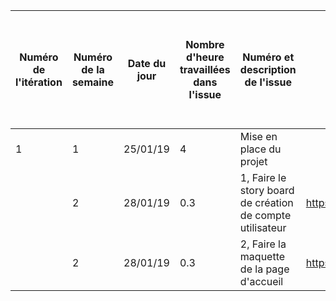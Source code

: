 | Numéro de l'itération | Numéro de la semaine | Date du jour | Nombre d'heure travaillées dans l'issue | Numéro et description de l'issue                          | Lien de l'issue dans GitHub                              | Liste des commentaires pertinents dans les commits de l'issue | Un lien cliquable vers la page en ligne ou le document dans GitHub |
|-----------------------|----------------------|--------------|-----------------------------------------|-----------------------------------------------------------|----------------------------------------------------------|---------------------------------------------------------------|--------------------------------------------------------------------|
| 1                     | 1                    | 25/01/19     | 4                                       | Mise en place du projet                                   |                                                          |                                                               |                                                                    |
|                       | 2                    | 28/01/19     | 0.3                                     | 1, Faire le story board de création de compte utilisateur | https://github.com/cegepmatane/AcheteTaBaguette/issues/1 |                                                               |                                                                    |
|                       | 2                    | 28/01/19     | 0.3                                     | 2, Faire la maquette de la page d'accueil                 | https://github.com/cegepmatane/AcheteTaBaguette/issues/2 |                                                               |                                                                    |